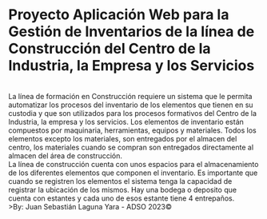 # Proyecto Aplicación Web para la Gestión de Inventarios de la línea de Construcción del Centro de la Industria, la Empresa y los Servicios
<br>
La línea de formación en Construcción requiere un sistema que le permita automatizar los
procesos del inventario de los elementos que tienen en su custodia y que son utilizados
para los procesos formativos del Centro de la Industria, la empresa y los servicios. Los
elementos de inventario están compuestos por maquinaria, herramientas, equipos y
materiales. Todos los elementos excepto los materiales, son entregados por el almacen del
centro, los materiales cuando se compran son entregados directamente al almacen del área
de construcción.
<br>
La línea de construcción cuenta con unos espacios para el almacenamiento de los
diferentes elementos que componen el inventario. Es importante que cuando se registren
los elementos el sistema tenga la capacidad de registrar la ubicación de los mismos. Hay
una bodega o deposito que cuenta con estantes y cada uno de esos estante tiene 4
entrepaños.
<br>
>By: Juan Sebastián Laguna Yara - ADSO 2023©

